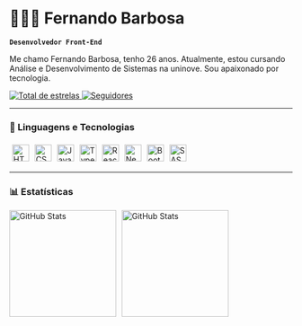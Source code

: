 # 👩🏻‍💻 Fernando Barbosa

**`Desenvolvedor Front-End`**

Me chamo Fernando Barbosa, tenho 26 anos. Atualmente, estou cursando Análise e Desenvolvimento de Sistemas na uninove. Sou apaixonado por tecnologia.

<p align="left">
  <a href="https://github.com/febarbosa98?tab=repositories&sort=stargazers">
    <img 
      alt="Total de estrelas" 
      title="Total de estrelas GitHub" 
      src="https://custom-icon-badges.demolab.com/github/stars/febarbosa98?color=55960c&style=for-the-badge&labelColor=488207&logo=star&label=estrelas"
    />
  </a>
  <a href="https://github.com/febarbosa98?tab=followers">
    <img 
      alt="Seguidores" 
      title="Me siga no GitHub" 
      src="https://custom-icon-badges.demolab.com/github/followers/febarbosa98?color=236ad3&labelColor=1155ba&style=for-the-badge&logo=github&label=Seguidores&logoColor=white"
    />
  </a>
</p>

---

### 🤖 Linguagens e Tecnologias

<div style="display: flex; flex-wrap: wrap;">
  <img 
    alt="HTML"
    title="HTML" 
    width="30px" 
    style="margin: 5px;" 
    src="https://cdn.jsdelivr.net/gh/devicons/devicon@latest/icons/html5/html5-original.svg" 
  />
  <img 
    alt="CSS" 
    title="CSS"
    width="30px" 
    style="margin: 5px;" 
    src="https://cdn.jsdelivr.net/gh/devicons/devicon@latest/icons/css3/css3-original.svg" 
  />
  <img 
    alt="JavaScript" 
    title="JavaScript"
    width="30px" 
    style="margin: 5px;" 
    src="https://cdn.jsdelivr.net/gh/devicons/devicon@latest/icons/javascript/javascript-original.svg" 
  />
  <img 
    alt="TypeScript"
    title="TypeScript" 
    width="30px" 
    style="margin: 5px;" 
    src="https://cdn.jsdelivr.net/gh/devicons/devicon@latest/icons/typescript/typescript-original.svg" 
  />
  <img 
    alt="React"
    title="React" 
    width="30px" 
    style="margin: 5px;" 
    src="https://cdn.jsdelivr.net/gh/devicons/devicon@latest/icons/react/react-original.svg" 
  />
  <img 
    alt="Next.js" 
    title="Next.js"
    width="30px" 
    style="margin: 5px;" 
    src="https://cdn.jsdelivr.net/gh/devicons/devicon@latest/icons/nextjs/nextjs-original.svg" 
  />
  <img 
    alt="Bootstrap"
    title="Bootstrap" 
    width="30px" 
    style="margin: 5px;" 
    src="https://cdn.jsdelivr.net/gh/devicons/devicon@latest/icons/bootstrap/bootstrap-original.svg" 
  />
  <img 
    alt="SASS" 
    title="SASS"
    width="30px" 
    style="margin: 5px;" 
    src="https://cdn.jsdelivr.net/gh/devicons/devicon@latest/icons/sass/sass-original.svg" 
  />
</div>

---

### 📊 Estatísticas

<div style="display: flex; flex-wrap: wrap; gap: 10px;">
  <img 
    alt="GitHub Stats" 
    height="190" 
    src="https://github-readme-stats.vercel.app/api?username=febarbosa98&show_icons=true&theme=tokyonight&include_all_commits=true&locale=pt-br" 
  />
  <img 
    alt="GitHub Stats" 
    height="190" 
    src="https://github-readme-stats.vercel.app/api/top-langs/?username=febarbosa98&theme=tokyonight&layout=compact&custom_title=Tecnologias&langs_count=9" 
  />
</div>
